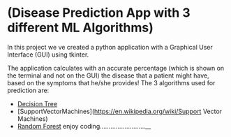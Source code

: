 # (Disease Prediction App with 3 different ML Algorithms)

In this project we ve created a python application with a Graphical User Interface (GUI) using tkinter. 

The application calculates with an accurate percentage (which is shown on the terminal and not on the GUI) the disease that a patient might have, based on the symptoms that he/she provides! 
The 3 algorithms used for prediction are:

* [Decision Tree](https://en.wikipedia.org/wiki/Decision_tree_learning)
* [SupportVectorMachines](https://en.wikipedia.org/wiki/Support Vector Machines)
* [Random Forest](https://en.wikipedia.org/wiki/Random_forest) 
enjoy coding..........................*__*
